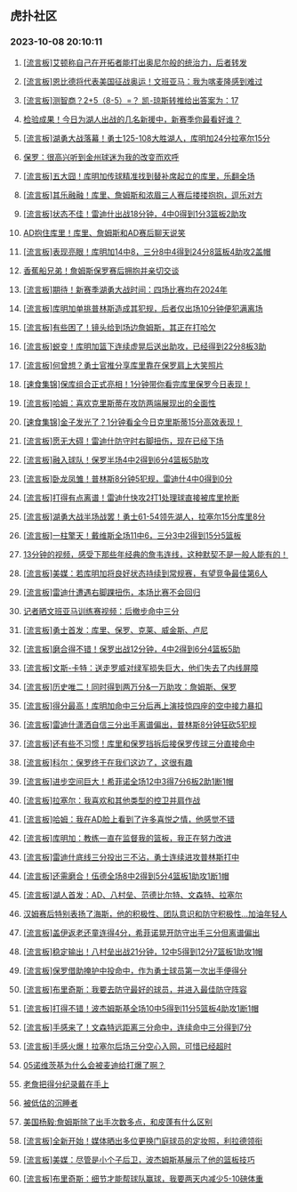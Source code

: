 ## 虎扑社区 
### 2023-10-08 20:10:11

1. [[流言板]艾顿称自己在开拓者能打出奥尼尔般的统治力，后者转发](https://bbs.hupu.com/62385668.html)

2. [[流言板]恩比德将代表美国征战奥运！文班亚马：我为喀麦隆感到难过](https://bbs.hupu.com/62385475.html)

3. [[流言板]测智商？2+5（8-5）=？  凯-琼斯转推给出答案为：17](https://bbs.hupu.com/62385677.html)

4. [检验成果！今日为湖人出战的几名新援中，新赛季你最看好谁？](https://bbs.hupu.com/62385387.html)

5. [[流言板]湖勇大战落幕！勇士125-108大胜湖人，库明加24分拉塞尔15分](https://bbs.hupu.com/62382080.html)

6. [保罗：很高兴听到金州球迷为我的改变而欢呼](https://bbs.hupu.com/62382745.html)

7. [[流言板]五大囧！库明加传球精准找到替补席起立的库里，乐翻全场](https://bbs.hupu.com/62380410.html)

8. [[流言板]其乐融融！库里、詹姆斯和浓眉三人赛后搂搂抱抱，逗乐对方](https://bbs.hupu.com/62382362.html)

9. [[流言板]状态不佳！雷迪什出战18分钟，4中0得到1分3篮板2助攻](https://bbs.hupu.com/62382277.html)

10. [AD抱住库里！库里、詹姆斯和AD赛后聊天说笑](https://bbs.hupu.com/62382196.html)

11. [[流言板]表现亮眼！库明加14中8，三分8中4得到24分8篮板4助攻2盖帽](https://bbs.hupu.com/62382047.html)

12. [香蕉船兄弟！詹姆斯保罗赛后拥抱并亲切交谈](https://bbs.hupu.com/62382278.html)

13. [[流言板]期待！新赛季湖勇大战时间：四场比赛均在2024年](https://bbs.hupu.com/62382260.html)

14. [[流言板]库明加单挑普林斯造成其犯规，后者仅出场10分钟便犯满离场](https://bbs.hupu.com/62381731.html)

15. [[流言板]有些困了！镜头给到场边詹姆斯，其正在打哈欠](https://bbs.hupu.com/62381897.html)

16. [[流言板]蜕变！库明加篮下连续虚晃后送出助攻，已经得到22分8板3助](https://bbs.hupu.com/62381851.html)

17. [[流言板]何曾想？勇士官推分享库里靠在保罗肩上大笑照片](https://bbs.hupu.com/62382207.html)

18. [[速食集锦]保库组合正式亮相！1分钟带你看完库里保罗今日表现！](https://bbs.hupu.com/62382117.html)

19. [[流言板]哈姆：喜欢克里斯蒂在攻防两端展现出的全面性](https://bbs.hupu.com/62382604.html)

20. [[速食集锦]金子发光了？1分钟看全今日克里斯蒂15分高效表现！](https://bbs.hupu.com/62382470.html)

21. [[流言板]愿无大碍！雷迪什防守时右脚扭伤，现在已经下场](https://bbs.hupu.com/62381686.html)

22. [[流言板]融入球队！保罗半场4中2得到6分4篮板5助攻](https://bbs.hupu.com/62381008.html)

23. [[流言板]卧龙凤雏！普林斯8分钟5犯规，雷迪什4中0得到0分](https://bbs.hupu.com/62381043.html)

24. [[流言板]打得有点离谱！雷迪什快攻2打1处理球直接被库里抢断](https://bbs.hupu.com/62380636.html)

25. [[流言板]湖勇大战半场战罢！勇士61-54领先湖人，拉塞尔15分库里8分](https://bbs.hupu.com/62380894.html)

26. [[流言板]一柱擎天！戴维斯全场11中6，三分3中2得到15分5篮板](https://bbs.hupu.com/62382124.html)

27. [13分钟的视频，感受下那些年经典的詹韦连线，这种默契不是一般人能有的！](https://bbs.hupu.com/62381598.html)

28. [[流言板]美媒：若库明加将良好状态持续到常规赛，有望竞争最佳第6人](https://bbs.hupu.com/62382373.html)

29. [[流言板]雷迪什遭遇右脚踝扭伤，本场比赛不会回归](https://bbs.hupu.com/62381902.html)

30. [记者晒文班亚马训练赛视频：后撤步命中三分](https://bbs.hupu.com/62385712.html)

31. [[流言板]勇士首发：库里、保罗、克莱、威金斯、卢尼](https://bbs.hupu.com/62379668.html)

32. [[流言板]磨合得不错！保罗出战12分钟，4中2得到6分4篮板5助](https://bbs.hupu.com/62382181.html)

33. [[流言板]文斯-卡特：送走罗威对绿军损失巨大，他们失去了内线屏障](https://bbs.hupu.com/62385570.html)

34. [[流言板]历史唯二！同时得到两万分&一万助攻：詹姆斯、保罗](https://bbs.hupu.com/62381166.html)

35. [[流言板]得分最高！库明加命中三分后再上演技惊四座的空中接力暴扣](https://bbs.hupu.com/62381745.html)

36. [[流言板]雷迪什潇洒自信三分出手离谱偏出，普林斯8分钟狂砍5犯规](https://bbs.hupu.com/62380577.html)

37. [[流言板]还有些不习惯！库里和保罗挡拆后接保罗传球三分直接命中](https://bbs.hupu.com/62380487.html)

38. [[流言板]科尔：保罗终于在我们这边了，这很有趣](https://bbs.hupu.com/62382454.html)

39. [[流言板]进步空间巨大！希菲诺全场12中3得7分6板2助1断1帽](https://bbs.hupu.com/62382226.html)

40. [[流言板]拉塞尔：我喜欢和其他类型的控卫并肩作战](https://bbs.hupu.com/62382352.html)

41. [[流言板]哈姆：我在AD脸上看到了许多喜悦之情，他感觉不错](https://bbs.hupu.com/62383086.html)

42. [[流言板]库明加：教练一直在监督我的篮板，我正在努力改进](https://bbs.hupu.com/62383179.html)

43. [[流言板]雷迪什底线三分投出三不沾，勇士连续进攻普林斯打中](https://bbs.hupu.com/62380378.html)

44. [[流言板]还需磨合！伍德全场8中2得到5分4篮板1助攻1断1帽](https://bbs.hupu.com/62382252.html)

45. [[流言板]湖人首发：AD、八村垒、范德比尔特、文森特、拉塞尔](https://bbs.hupu.com/62379414.html)

46. [汉姆赛后特别表扬了海斯，他的积极性、团队意识和防守积极性…加油年轻人](https://bbs.hupu.com/62386748.html)

47. [[流言板]盖伊返老还童连得4分，希菲诺晃开防守出手三分但离谱偏出](https://bbs.hupu.com/62381359.html)

48. [[流言板]稳定输出！八村垒出战21分钟，12中5得到12分7篮板1助攻1帽](https://bbs.hupu.com/62382017.html)

49. [[流言板]保罗借助掩护中投命中，作为勇士球员第一次出手便得分](https://bbs.hupu.com/62380097.html)

50. [[流言板]布里奇斯：我要去防守最好的球员，并进入最佳防守阵容](https://bbs.hupu.com/62386787.html)

51. [[流言板]打得不错！波杰姆斯基全场10中5得到11分5篮板4助攻1断1帽](https://bbs.hupu.com/62382326.html)

52. [[流言板]手感来了！文森特远距离三分命中，连续命中三分得到7分](https://bbs.hupu.com/62381217.html)

53. [[流言板]手感火爆！拉塞尔后场三分空心入网，可惜已经超时](https://bbs.hupu.com/62380865.html)

54. [05诺维茨基为什么会被麦迪给打爆了啊？](https://bbs.hupu.com/62384555.html)

55. [老詹把得分纪录戴在手上](https://bbs.hupu.com/62380182.html)

56. [被低估的沉睡者](https://bbs.hupu.com/62387116.html)

57. [美国杨毅:詹姆斯除了出手次数多点，和皮蓬有什么区别](https://bbs.hupu.com/62379990.html)

58. [[流言板]全新开始！媒体晒出多位更换门庭球员的定妆照，利拉德领衔](https://bbs.hupu.com/62387265.html)

59. [[流言板]美媒：尽管是小个子后卫，波杰姆斯基展示了他的篮板技巧](https://bbs.hupu.com/62382450.html)

60. [[流言板]布里奇斯：细节才能帮球队赢球，我要两天内减少5-10磅体重](https://bbs.hupu.com/62386561.html)

